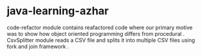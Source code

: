 # java-learning-azhar
code-refactor module contains reafactored code where our primary motive was to show how object oriented programming differs from procedural .
CsvSplitter module reads a CSV file and splits it into multiple CSV files using fork and join framework .
